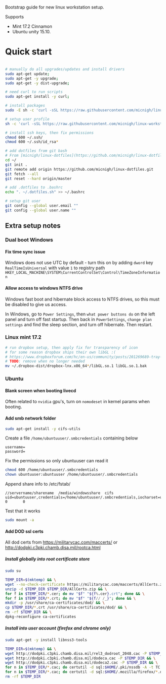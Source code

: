 Bootstrap guide for new linux workstation setup.

Supports

 - Mint 17.2 Cinnamon
 - Ubuntu unity 15.10.

# Quick start

```bash

# manually do all upgrades/updates and install drivers
sudo apt-get update;
sudo apt-get -y upgrade;
sudo apt-get -y dist-upgrade;

# need curl to run scripts
sudo apt-get install -y curl;

# install packages
sudo -E sh -c 'curl -sSL https://raw.githubusercontent.com/micnigh/linux-workstation-bootstrap/master/scripts/install-packages.sh | bash';

# setup user profile
sh -c 'curl -sSL https://raw.githubusercontent.com/micnigh/linux-workstation-bootstrap/master/scripts/setup-user-profile.sh | bash';

# install ssh keys, then fix permissions
chmod 600 ~/.ssh/
chmod 600 ~/.ssh/id_rsa*

# add dotfiles from git bash
# From [micnigh/linux-dotfiles](https://github.com/micnigh/linux-dotfiles)
cd ~/
git init .
git remote add origin https://github.com/micnigh/linux-dotfiles.git
git fetch --all
git reset --hard origin/master

# add .dotfiles to .bashrc
echo ". ~/.dotfiles.sh" >> ~/.bashrc

# setup git user
git config --global user.email ""
git config --global user.name ""

```

## Extra setup notes

### Dual boot Windows

#### Fix time sync issue

Windows does not use UTC by default - turn this on by adding `dword` key `RealTimeIsUniversal` with value `1` to registry path `HKEY_LOCAL_MACHINE\SYSTEM\CurrentControlSet\Control\TimeZoneInformation`

#### Allow access to windows NTFS drive

Windows fast boot and hibernate block access to NTFS drives, so this must be disabled to give us access.

In Windows, go to `Power Settings`, then `what power buttons do` on the left panel and turn off fast startup.  Then back in `PowerSettings`, `change plan settings` and find the sleep section, and turn off hibernate.  Then restart.

### Linux mint 17.2

```bash
# run dropbox setup, then apply fix for transparency of icon
# for some reason dropbox ships their own libGL :(
# https://www.dropboxforum.com/hc/en-us/community/posts/201269689-tray-icon-linux
# TODO: remove when no longer needed
mv ~/.dropbox-dist/dropbox-lnx.x86_64*/libGL.so.1 libGL.so.1.bak
```

### Ubuntu

#### Blank screen when booting livecd

Often related to `nvidia` gpu's, turn on `nomodeset` in kernel params when booting.

#### Add smb network folder

```bash
sudo apt-get install -y cifs-utils
```

Create a file `/home/ubuntuuser/.smbcredentials` containing below

```
username=
password=
```

Fix the permissions so only ubuntuuser can read it

```bash
chmod 600 /home/ubuntuuser/.smbcredentials
chown ubuntuuser:ubuntuuser /home/ubuntuuser/.smbcredentials
```

Append share info to /etc/fstab/

```
//servername/sharename  /media/windowsshare  cifs   uid=ubuntuuser,credentials=/home/ubuntuuser/.smbcredentials,iocharset=utf8,sec=ntlm   0       0
```

Test that it works

```bash
sudo mount -a
```

#### Add DOD ssl certs

All dod certs from https://militarycac.com/maccerts/ or http://dodpki.c3pki.chamb.disa.mil/rootca.html

##### Install globally into root certificate store

```bash
sudo su

TEMP_DIR=$(mktemp) && \
wget --no-check-certificate https://militarycac.com/maccerts/AllCerts.zip -P $TEMP_DIR && \
unzip -d $TEMP_DIR $TEMP_DIR/AllCerts.zip && \
for f in $TEMP_DIR/*.cer; do mv "$f" "${f%.cer}.crt"; done && \
for f in $TEMP_DIR/*.crt; do mv "$f" "${f// /_}"; done && \
mkdir -p /usr/share/ca-certificates/dod/ && \
cp $TEMP_DIR/*.crt /usr/share/ca-certificates/dod/ && \
rm -rf $TEMP_DIR && \
dpkg-reconfigure ca-certificates
```

##### Install into user account (firefox and chrome only)

```bash
sudo apt-get -y install libnss3-tools

TEMP_DIR=$(mktemp) && \
wget http://dodpki.c3pki.chamb.disa.mil/rel3_dodroot_2048.cac -P $TEMP_DIR && \
wget http://dodpki.c3pki.chamb.disa.mil/dodeca.cac -P $TEMP_DIR && \
wget http://dodpki.c3pki.chamb.disa.mil/dodeca2.cac -P $TEMP_DIR && \
for n in $TEMP_DIR/*.cac; do certutil -d sql:$HOME/.pki/nssdb -A -t TC -n "$n" -i "$n"; done && \
for n in $TEMP_DIR/*.cac; do certutil -d sql:$HOME/.mozilla/firefox/*.default/ -A -t TC -n $n -i $n; done && \
rm -rf $TEMP_DIR
```
